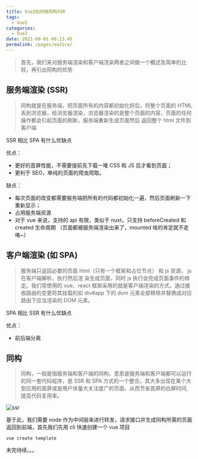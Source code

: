 ```yaml
---
title: Vue2如何做同构SSR
tags:
  - Vue2
categories:
  - Vue2
date: 2021-09-01 00:13:45
permalink: /pages/ea31ce/
---
```


> 首先，我们来对服务端渲染和客户端渲染两者之间做一个概述及简单的比较，再引出同构的优势

## 服务端渲染 (SSR)

> 同构就是在服务端，把⻚⾯所有的内容都初始化好后，将整个⻚⾯的 HTML 丢到浏览器，给浏览器渲染，浏览器渲染的是整个⻚⾯的内容，⻚⾯的任何操作都会引起⻚⾯的刷新，服务端重新⽣成⻚⾯然后 返回整个 html ⽂件到客户端

SSR 相比 SPA 有什么优缺点

优点：

- 更好的⾸屏性能，不需要提前先下载⼀堆 CSS 和 JS 后才看到⻚⾯；
- 更利于 SEO，单纯的页面的爬虫爬取。

缺点：

- 每次⻚⾯的改变都需要服务端把所有的代码都初始化⼀遍，然后⻚⾯刷新⼀下重新显示；
- 占用服务端资源
- 对于 vue 来说，支持的 api 有限，类似于 nuxt，只支持 beforeCreated 和 created 生命周期 （页面都被服务端渲染出来了，mounted 啥的肯定就不走咯~）

## 客户端渲染 (如 SPA)

> 服务端只返回必要的⻚⾯ html（只有⼀个框架和占位节点） 和 js 资源， js 在客户端解析、执⾏然后渲 染⽣成⻚⾯，同时 js 执⾏会完成⻚⾯事件的绑定。我们常使用的 vue、react 框架采用的就是客户端渲染的方式，通过接收路由的变更将其挂载的如 div#app 下的 dom 元素全部移除并替换成对应路由下应当渲染的 DOM 元素。

SPA 相比 SSR 有什么优缺点

优点：

- 前后端分离

## 同构

> 同构，⼀般是指服务端和客户端的同构，意思是服务端和客户端都可以运⾏的同⼀套代码程序，是 SSR 和 SPA ⽅式的⼀个整合。其大多出现在某个大型应用的首屏或是用户体量大关注度广的页面，从而节省首屏的白屏时间,提⾼代码复⽤率。

![ssr](/vuepress-interview-github/assets/js/vue_ssr.jpeg)

基于此，我们需要 node 作为中间层来进行转发，请求接口并生成同构所需的页面返回到前端，首先我们先用 cli 快速创建一个 vue 项目

```shell
vue create template
```

未完待续。。。
